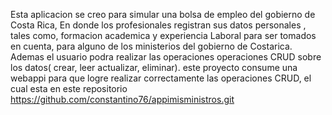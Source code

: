Esta aplicacion se creo  para simular  una bolsa de empleo  del gobierno de Costa Rica, En donde los profesionales registran sus datos personales , tales como, formacion academica y experiencia Laboral  para ser tomados en cuenta, para alguno de los ministerios del gobierno de Costarica. Ademas el usuario podra realizar las operaciones operaciones CRUD sobre los datos( crear, leer actualizar, eliminar). 
este proyecto  consume una webappi para que logre  realizar correctamente las operaciones CRUD, el cual esta en este  repositorio https://github.com/constantino76/appimisministros.git

